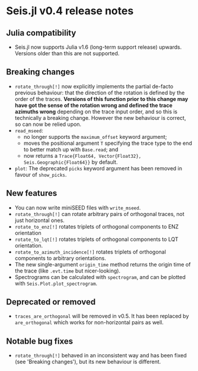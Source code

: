# Seis.jl v0.4 release notes

## Julia compatibility
- Seis.jl now supports Julia v1.6 (long-term support release) upwards.
  Versions older than this are not supported.

## Breaking changes
- `rotate_through[!]` now explicitly implements the partial de-facto
  previous behaviour: that the direction of the rotation is defined
  by the order of the traces.
  **Versions of this function prior to this change may have got the
  sense of the rotation wrong and defined the trace azimuths wrong**
  depending on the trace input order,
  and so this is technically a breaking change.  However the new
  behaviour is correct, so can now be relied upon.
- `read_mseed`:
  - no longer supports the `maximum_offset` keyword argument;
  - moves the positional argument `T` specifying the trace type to the
    end to better match up with `Base.read`; and
  - now returns a `Trace{Float64, Vector{Float32}, Seis.Geographic{Float64}}`
    by default.
- `plot`: The deprecated `picks` keyword argument has been removed in
  favour of `show_picks`.

## New features
- You can now write miniSEED files with `write_mseed`.
- `rotate_through[!]` can rotate arbitrary pairs of orthogonal traces,
  not just horizontal ones.
- `rotate_to_enz[!]` rotates triplets of orthogonal components to ENZ
  orientation
- `rotate_to_lqt[!]` rotates triplets of orthogonal components to
  LQT orientation.
- `rotate_to_azimuth_incidence[!]` rotates triplets of orthogonal components
  to arbitrary orientations.
- The new single-argument `origin_time` method returns the origin time of
  the trace (like `.evt.time` but nicer-looking).
- Spectrograms can be calculated with `spectrogram`, and can be plotted
  with `Seis.Plot.plot_spectrogram`.

## Deprecated or removed
- `traces_are_orthogonal` will be removed in v0.5.  It has been replaced by
  `are_orthogonal` which works for non-horizontal pairs as well.

## Notable bug fixes
- `rotate_through[!]` behaved in an inconsistent way and has been fixed
  (see 'Breaking changes'), but its new behaviour is different.
